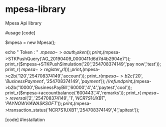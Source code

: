 # mpesa-library
Mpesa Api library 

#usage
[code]         

 $mpesa  = new Mpesa();
 
  echo " Token : " .$mpesa->oauth_token();  
  print_r($mpesa->STKPushQuery('AG_20190409_0000411d6d7d4b2904e7'));
  print_r($mpesa->STKPushSimulation('20','254708374149','pay now','test'));
  print_r( $mpesa->register_url());                             
  print_r($mpesa->c2b('120','254708374149','account'));
  print_r($mpesa->b2c('20','BusinessPayment','254708374149','payment')); //refund
  print_r($mpesa->b2b('10000','BusinessPayBill','60000','4','4','paytest','cool'));
  print_r($mpesa->accountbalance('600443','4','remarks'));
  print_r( $mpesa->reversal('2','254708374149','1','NCR7S1UXBT','PAY NOW VIA WASKSOFT'));
  print_r($mpesa->transaction_status('NCR7S1UXBT','254708374149','4','apitest'));
  
[code]
#installation  

